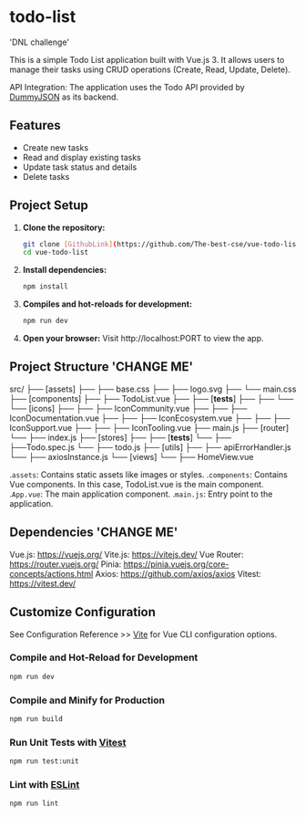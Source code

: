 # todo-list

'DNL challenge'

This is a simple Todo List application built with Vue.js 3. It allows users to manage their tasks using CRUD operations (Create, Read, Update, Delete).

API Integration: The application uses the Todo API provided by [DummyJSON](https://dummyjson.com/docs/todos) as its backend.

## Features

- Create new tasks
- Read and display existing tasks
- Update task status and details
- Delete tasks

## Project Setup

1. **Clone the repository:**
   ```bash
   git clone [GithubLink](https://github.com/The-best-cse/vue-todo-list.git)
   cd vue-todo-list
   ```
2. **Install dependencies:**

   ```sh
   npm install
   ```

3. **Compiles and hot-reloads for development:**

   ```sh
   npm run dev
   ```

4. **Open your browser:**
   Visit http://localhost:PORT to view the app.

## Project Structure 'CHANGE ME'

src/
├── [assets]
├── ├── base.css
├── ├── logo.svg
├── └── main.css
├── [components]
├── ├── TodoList.vue
├── ├── [__tests__]
├── ├── └── 
└── [icons]
├── ├── ├── IconCommunity.vue
├── ├── ├── IconDocumentation.vue
├── ├── ├── IconEcosystem.vue
├── ├── ├── IconSupport.vue
├── ├── ├── IconTooling.vue
├── main.js
├── [router]
└── ├── index.js
├── [stores]
├── ├── [__tests__]
└── ├── ├──Todo.spec.js
└── ├── todo.js
├── [utils]
├── ├── apiErrorHandler.js
└── ├── axiosInstance.js
└── [views]
└── ├── HomeView.vue

.`assets`: Contains static assets like images or styles.
.`components`: Contains Vue components. In this case, TodoList.vue is the main component.
.`App.vue`: The main application component.
.`main.js`: Entry point to the application.

## Dependencies 'CHANGE ME'

Vue.js: https://vuejs.org/
Vite.js: https://vitejs.dev/
Vue Router: https://router.vuejs.org/
Pinia: https://pinia.vuejs.org/core-concepts/actions.html
Axios: https://github.com/axios/axios
Vitest: https://vitest.dev/

## Customize Configuration

See Configuration Reference >> [Vite](https://vitejs.dev/config/) for Vue CLI configuration options.

### Compile and Hot-Reload for Development

```sh
npm run dev
```

### Compile and Minify for Production

```sh
npm run build
```

### Run Unit Tests with [Vitest](https://vitest.dev/)

```sh
npm run test:unit
```

### Lint with [ESLint](https://eslint.org/)

```sh
npm run lint
```

